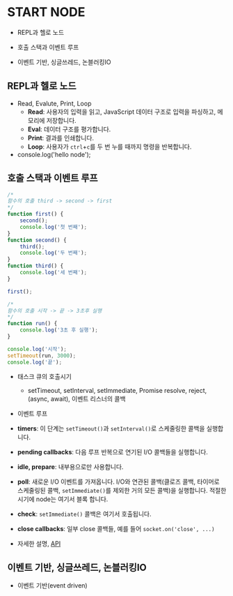 # START NODE

- REPL과 헬로 노드

- 호출 스택과 이벤트 루프

- 이벤트 기반, 싱글쓰레드, 논블러킹IO  
  





## REPL과 헬로 노드

- Read, Evalute, Print, Loop
  - **Read**: 사용자의 입력을 읽고, JavaScript 데이터 구조로 입력을 파싱하고, 메모리에 저장합니다.
  - **Eval**: 데이터 구조를 평가합니다.
  - **Print**: 결과를 인쇄합니다.
  - **Loop**: 사용자가 `ctrl`+`c`를 두 번 누를 때까지 명령을 반복합니다.
- console.log('hello node');  


## 호출 스택과 이벤트 루프

```javascript
/*
함수의 호출 third -> second -> first
*/
function first() {
    second();
    console.log('첫 번째');
}
function second() {
    third();
    console.log('두 번째');
}
function third() {
    console.log('세 번째');
}

first();
```

```javascript
/*
함수의 호출 시작 -> 끝 -> 3초후 실행 
*/
function run() {
    console.log('3초 후 실행');
}

console.log('시작');
setTimeout(run, 3000);
console.log('끝');
```

- 태스크 큐의 호출시기
  - setTimeout, setInterval, setImmediate, Promise resolve, reject, (async, await), 이벤트 리스너의 콜백  
- 이벤트 루프

- **timers**: 이 단계는 `setTimeout()`과 `setInterval()`로 스케줄링한 콜백을 실행합니다.
- **pending callbacks**: 다음 루프 반복으로 연기된 I/O 콜백들을 실행합니다.
- **idle, prepare**: 내부용으로만 사용합니다.
- **poll**: 새로운 I/O 이벤트를 가져옵니다. I/O와 연관된 콜백(클로즈 콜백, 타이머로 스케줄링된 콜백, `setImmediate()`를 제외한 거의 모든 콜백)을 실행합니다. 적절한 시기에 node는 여기서 블록 합니다.
- **check**: `setImmediate()` 콜백은 여기서 호출됩니다.
- **close callbacks**: 일부 close 콜백들, 예를 들어 `socket.on('close', ...)`
- 자세한 설명, [API](https://nodejs.org/ko/docs/guides/event-loop-timers-and-nexttick/)

## 이벤트 기반, 싱글쓰레드, 논블러킹IO

- 이벤트 기반(event driven)

